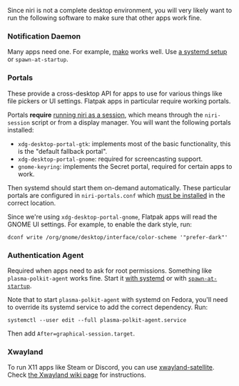 Since niri is not a complete desktop environment, you will very likely want to run the following software to make sure that other apps work fine.

### Notification Daemon

Many apps need one. For example, [mako](https://github.com/emersion/mako) works well. Use [a systemd setup](./Example-systemd-Setup.md) or `spawn-at-startup`.

### Portals

These provide a cross-desktop API for apps to use for various things like file pickers or UI settings. Flatpak apps in particular require working portals.

Portals **require** [running niri as a session](./Getting-Started.md), which means through the `niri-session` script or from a display manager. You will want the following portals installed:

* `xdg-desktop-portal-gtk`: implements most of the basic functionality, this is the "default fallback portal".
* `xdg-desktop-portal-gnome`: required for screencasting support.
* `gnome-keyring`: implements the Secret portal, required for certain apps to work.

Then systemd should start them on-demand automatically. These particular portals are configured in `niri-portals.conf` which [must be installed](./Getting-Started.md#manual-installation) in the correct location.

Since we're using `xdg-desktop-portal-gnome`, Flatpak apps will read the GNOME UI settings. For example, to enable the dark style, run:

```
dconf write /org/gnome/desktop/interface/color-scheme '"prefer-dark"'
```

### Authentication Agent

Required when apps need to ask for root permissions. Something like `plasma-polkit-agent` works fine. Start it [with systemd](./Example-systemd-Setup.md) or with [`spawn-at-startup`](./Configuration:-Miscellaneous.md#spawn-at-startup).

Note that to start `plasma-polkit-agent` with systemd on Fedora, you'll need to override its systemd service to add the correct dependency. Run:

```
systemctl --user edit --full plasma-polkit-agent.service
```

Then add `After=graphical-session.target`.

### Xwayland

To run X11 apps like Steam or Discord, you can use [xwayland-satellite].
Check [the Xwayland wiki page](./Xwayland.md) for instructions.

[xwayland-satellite]: https://github.com/Supreeeme/xwayland-satellite
